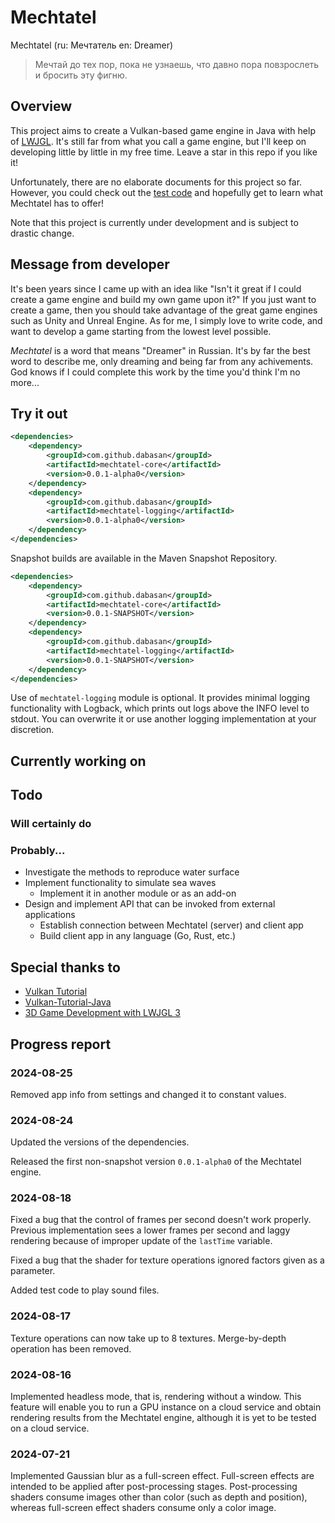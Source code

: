 # Mechtatel

Mechtatel (ru: Мечтатель en: Dreamer)

> Мечтай до тех пор, пока не узнаешь, что давно пора повзрослеть и бросить эту фигню.

## Overview

This project aims to create a Vulkan-based game engine in Java with help of [LWJGL](https://www.lwjgl.org/).
It's still far from what you call a game engine, but I'll keep on developing little by little in my free time.
Leave a star in this repo if you like it!

Unfortunately, there are no elaborate documents for this project so far.
However, you could check out the [test code](./mechtatel-core/src/test/java/com/github/maeda6uiui/mechtatel/) and hopefully get to learn what Mechtatel has to offer!

Note that this project is currently under development and is subject to drastic change.

## Message from developer

It's been years since I came up with an idea like "Isn't it great if I could create a game engine and build my own game upon it?"
If you just want to create a game, then you should take advantage of the great game engines such as Unity and Unreal Engine.
As for me, I simply love to write code, and want to develop a game starting from the lowest level possible.

*Mechtatel* is a word that means "Dreamer" in Russian.
It's by far the best word to describe me, only dreaming and being far from any achivements.
God knows if I could complete this work by the time you'd think I'm no more...

## Try it out

```xml
<dependencies>
    <dependency>
        <groupId>com.github.dabasan</groupId>
        <artifactId>mechtatel-core</artifactId>
        <version>0.0.1-alpha0</version>
    </dependency>
    <dependency>
        <groupId>com.github.dabasan</groupId>
        <artifactId>mechtatel-logging</artifactId>
        <version>0.0.1-alpha0</version>
    </dependency>
</dependencies>
```

Snapshot builds are available in the Maven Snapshot Repository.

```xml
<dependencies>
    <dependency>
        <groupId>com.github.dabasan</groupId>
        <artifactId>mechtatel-core</artifactId>
        <version>0.0.1-SNAPSHOT</version>
    </dependency>
    <dependency>
        <groupId>com.github.dabasan</groupId>
        <artifactId>mechtatel-logging</artifactId>
        <version>0.0.1-SNAPSHOT</version>
    </dependency>
</dependencies>
```

Use of `mechtatel-logging` module is optional.
It provides minimal logging functionality with Logback, which prints out logs above the INFO level to stdout.
You can overwrite it or use another logging implementation at your discretion.

## Currently working on

## Todo

### Will certainly do

### Probably...

- Investigate the methods to reproduce water surface
- Implement functionality to simulate sea waves
  - Implement it in another module or as an add-on
- Design and implement API that can be invoked from external applications
  - Establish connection between Mechtatel (server) and client app
  - Build client app in any language (Go, Rust, etc.)

## Special thanks to

- [Vulkan Tutorial](https://vulkan-tutorial.com/)
- [Vulkan-Tutorial-Java](https://github.com/Naitsirc98/Vulkan-Tutorial-Java)
- [3D Game Development with LWJGL 3](https://ahbejarano.gitbook.io/lwjglgamedev/)

## Progress report

### 2024-08-25

Removed app info from settings and changed it to constant values.

### 2024-08-24

Updated the versions of the dependencies.

Released the first non-snapshot version `0.0.1-alpha0` of the Mechtatel engine.

### 2024-08-18

Fixed a bug that the control of frames per second doesn't work properly.
Previous implementation sees a lower frames per second and laggy rendering because of improper update of the `lastTime` variable.

Fixed a bug that the shader for texture operations ignored factors given as a parameter.

Added test code to play sound files.

### 2024-08-17

Texture operations can now take up to 8 textures.
Merge-by-depth operation has been removed.

### 2024-08-16

Implemented headless mode, that is, rendering without a window.
This feature will enable you to run a GPU instance on a cloud service and obtain rendering results from the Mechtatel engine, although it is yet to be tested on a cloud service. 

### 2024-07-21

Implemented Gaussian blur as a full-screen effect.
Full-screen effects are intended to be applied after post-processing stages.
Post-processing shaders consume images other than color (such as depth and position), whereas full-screen effect shaders consume only a color image.
